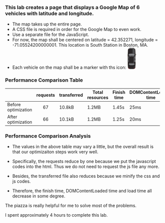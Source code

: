 ### This lab creates a page that displays a Google Map of 6 vehicles with latitude and longitude. 

* The map takes up the entire page.
* A CSS file is required in order for the Google Map to even work.
* Use a separate file for the JavaScript.
* For now, the map shall be centered on latitude = 42.352271, longitude = -71.05524200000001. This location is South Station in Boston, MA.
* Each vehicle on the map shall be a marker with ths icon: ![car.png](car.png "car.png")

### Performance Comparison Table

| | requests  | transferred | Total resources  | Finish time | DOMContentLoaded time | Load time |
| ------------- |:-------------:| ------------- | ------------- |------------- |------------- |:-------------:|
| Before optimization | 67 | 10.8kB | 1.2MB | 1.45s | 25ms | 45ms |
| After optimization | 66 | 10.1kB  | 1.2MB | 1.25s | 20ms | 37ms |

### Performance Comparison Analysis

* The values in the above table may vary a little, but the overall result is that our optimizaiton steps work very well.  

* Specifically, the requests reduce by one because we put the javascript codes into the html. Thus we do not need to request the js file any more.  

* Besides, the transferred file also reduces because we minify the css and js codes.  

* Therefore, the finish time, DOMContentLoaded time and load time all decrease in some degree.

The piazza is really helpful for me to solve most of the problems.

I spent approximately 4 hours to complete this lab.